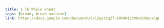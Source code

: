 ```yaml
---
title: 1 lb Whole wheat
tags: [bread, bread-machine]
link: https://docs.google.com/document/d/12gyt1qZf-SHYARI2zVWzD3UocxCgWGLXRQO1ZqLbmMM/edit?usp=sharing
---
```


